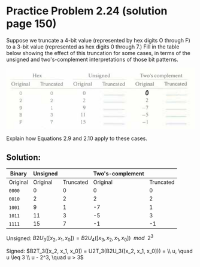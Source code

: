 # Practice Problem 2.24 (solution page 150)
Suppose we truncate a 4-bit value (represented by hex digits O through F) to a 3-bit value (represented as hex digits 0 through 7.) Fill in the table below showing the effect of this truncation for some cases, in terms of the unsigned and two's­-complement interpretations of those bit patterns.

![](images/2.24.jpg)

Explain how Equations 2.9 and 2.10 apply to these cases.

## Solution:
|Binary|Unsigned||Two's-complement||
|-|-|-|-|-|
|Original|Original|Truncated|Original|Truncated|
|`0000`|0|0|0|0|
|`0010`|2|2|2|2|
|`1001`|9|1|-7|1|
|`1011`|11|3|-5|3|
|`1111`|15|7|-1|-1|

Unsigned: $B2U_3([x_2, x_1, x_0]) = B2U_4([x_{3}, x_2, x_1, x_0]) \enspace mod \enspace 2^3$

Signed: $B2T_3([x_2, x_1, x_0]) = U2T_3(B2U_3([x_2, x_1, x_0])) = \\ u, \quad u \leq 3 \\ u - 2^3, \quad u > 3$